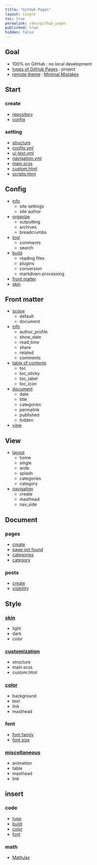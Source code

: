 ```yaml
---
title: "GitHub Pages"
layout: single
toc: true
permalink: /dev/github_pages
published: true
hidden: false
---
```


<head>
  <base target="_blank">
</head>



## Goal

- 100% on GitHub : no local development
- [types of GitHub Pages](https://docs.github.com/en/pages/getting-started-with-github-pages/about-github-pages#types-of-github-pages-sites) : project
- [remote theme](https://docs.github.com/en/pages/setting-up-a-github-pages-site-with-jekyll/adding-a-theme-to-your-github-pages-site-using-jekyll#adding-a-theme) : [Minimal Mistakes](https://github.com/mmistakes/minimal-mistakes)



## Start

### create

- [repository](/dev/github_pages/start/create/repository)
- [config](/dev/github_pages/start/create/config)

### setting

- [structure](/dev/github_pages/start/setting/structure)
- [config.yml](/dev/github_pages/start/setting/config_yml)
- [ui-text.yml](/dev/github_pages/start/setting/ui_text_yml)
- [navigation.yml](navigation_yml)
- [main.scss](/dev/github_pages/start/setting/main_scss)
- [custom.html](/dev/github_pages/start/setting/custom_html)
- [scripts.html](/dev/github_pages/start/setting/scripts_html)



## Config

- [info](/dev/github_pages/config/info)
  - site settings
  - site author
- [organize](/dev/github_pages/config/organize)
  - outputting
  - archives
  - breadcrumbs
- [tool](/dev/github_pages/config/tool)
  - comments
  - search
- [build](/dev/github_pages/config/build)
  - reading files
  - plugins
  - conversion
  - markdown processing
- [front matter](#front-matter)
- [skin](#skin)



## Front matter

- [scope](/dev/github_pages/front_matter/scope)
  - default
  - document
- [info](/dev/github_pages/front_matter/info)
  - author_profile
  - show_date
  - read_time
  - share
  - related
  - comments
- [table of contents](/dev/github_pages/front_matter/table_of_contents)
  - toc
  - toc_sticky
  - toc_label
  - toc_icon
- [document](/dev/github_pages/front_matter/document)
  - date
  - title
  - categories
  - permalink
  - published
  - hidden
- [view](#view)



## View

- [layout](/dev/github_pages/view/layout)
  - home
  - single
  - wide
  - splash
  - categories
  - category
- [navigation](/dev/github_pages/view/navigation)
  - create
  - masthead
  - nav_side



## Document

### pages

- [create](/dev/github_pages/document/pages/create)
- [page not found](/dev/github_pages/document/pages/page_not_found)
- [categories](/dev/github_pages/document/pages/categories)
- [category](/dev/github_pages/document/pages/category)

### posts

- [create](/dev/github_pages/document/posts/create)
- [visibility](/dev/github_pages/document/posts/visibility)



## Style

### [skin](/dev/github_pages/style/skin)

- light
- dark
- color

### [customization](/dev/github_pages/style/customization)

- structure
- main.scss
- custom.html

### [color](/dev/github_pages/style/color)

- background
- text
- link
- masthead

### font

- [font family](/dev/github_pages/style/font_family)
- [font size](/dev/github_pages/style/font_size)

### [miscellaneous](/dev/github_pages/style/miscellaneous)

- animation
- table
- masthead
- link



## insert

### code

- [type](/dev/github_pages/insert/code/type)
- [build](/dev/github_pages/insert/code/build)
- [color](/dev/github_pages/insert/code/color)
- [font](/dev/github_pages/insert/code/font)

### math

- [MathJax](/dev/github_pages/insert/math/mathjax)

